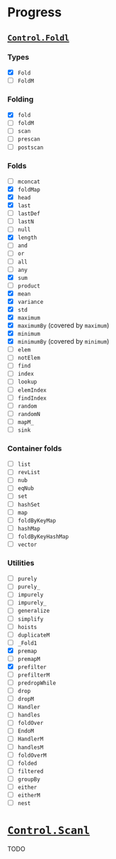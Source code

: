 # Progress

## [`Control.Foldl`](https://hackage.haskell.org/package/foldl-1.4.12/docs/Control-Foldl.html)

### Types

- [x] `Fold`
- [ ] `FoldM`

### Folding

- [x] `fold`
- [ ] `foldM`
- [ ] `scan`
- [ ] `prescan`
- [ ] `postscan`

### Folds

- [ ] `mconcat`
- [x] `foldMap`
- [x] `head`
- [x] `last`
- [ ] `lastDef`
- [ ] `lastN`
- [ ] `null`
- [x] `length`
- [ ] `and`
- [ ] `or`
- [ ] `all`
- [ ] `any`
- [x] `sum`
- [ ] `product`
- [x] `mean`
- [x] `variance`
- [x] `std`
- [x] `maximum`
- [x] `maximumBy` (covered by `maximum`)
- [x] `minimum`
- [x] `minimumBy` (covered by `minimum`)
- [ ] `elem`
- [ ] `notElem`
- [ ] `find`
- [ ] `index`
- [ ] `lookup`
- [ ] `elemIndex`
- [ ] `findIndex`
- [ ] `random`
- [ ] `randomN`
- [ ] `mapM_`
- [ ] `sink`

### Container folds

- [ ] `list`
- [ ] `revList`
- [ ] `nub`
- [ ] `eqNub`
- [ ] `set`
- [ ] `hashSet`
- [ ] `map`
- [ ] `foldByKeyMap`
- [ ] `hashMap`
- [ ] `foldByKeyHashMap`
- [ ] `vector`

### Utilities

- [ ] `purely`
- [ ] `purely_`
- [ ] `impurely`
- [ ] `impurely_`
- [ ] `generalize`
- [ ] `simplify`
- [ ] `hoists`
- [ ] `duplicateM`
- [ ] `_Fold1`
- [x] `premap`
- [ ] `premapM`
- [x] `prefilter`
- [ ] `prefilterM`
- [ ] `predropWhile`
- [ ] `drop`
- [ ] `dropM`
- [ ] `Handler`
- [ ] `handles`
- [ ] `foldOver`
- [ ] `EndoM`
- [ ] `HandlerM`
- [ ] `handlesM`
- [ ] `foldOverM`
- [ ] `folded`
- [ ] `filtered`
- [ ] `groupBy`
- [ ] `either`
- [ ] `eitherM`
- [ ] `nest`

# [`Control.Scanl`](https://hackage.haskell.org/package/foldl-1.4.12/docs/Control-Scanl.html)

TODO
